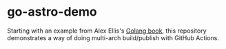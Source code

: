 # go-astro-demo

Starting with an example from Alex Ellis's [Golang book](https://gum.co/everyday-golang), this repository demonstrates a way of doing multi-arch build/publish with GitHub Actions.
